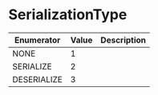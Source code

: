 # SerializationType

| Enumerator | Value | Description |
| - | - | - |
| NONE | 1 |  |
| SERIALIZE | 2 |  |
| DESERIALIZE | 3 |  |
